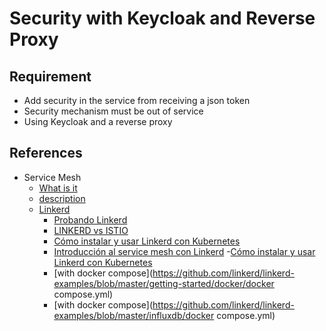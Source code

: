 # Security with Keycloak and Reverse Proxy

## Requirement

- Add security in the service from receiving a json token
- Security mechanism must be out of service
- Using Keycloak and a reverse proxy

## References

- Service Mesh
  - [What is it](https://galvarado.com.mx/post/hablando-de-microservicios-que-es-service-mesh/)
  - [description](https://www.paradigmadigital.com/dev/consolida-arquitectura-microservicios-service-mesh/)
  - [Linkerd](https://linkerd.io/what-is-a-service-mesh/)
    - [Probando Linkerd](https://www.paradigmadigital.com/dev/probando-linkerd-el-pionero-de-los-services-mesh/)
    - [LINKERD vs ISTIO](https://www.youtube.com/watch?v=nawwLTs0KyY)
    - [Cómo instalar y usar Linkerd con Kubernetes](https://www.digitalocean.com/community/tutorials/how-to-install-and-use-linkerd-with-kubernetes-es)
    - [Introducción al service mesh con Linkerd](https://buoyant.io/media/introduccion-al-service-mesh-con-linkerd)
    -[Cómo instalar y usar Linkerd con Kubernetes](https://www.digitalocean.com/community/tutorials/how-to-install-and-use-linkerd-with-kubernetes-es)
    - [with docker compose](https://github.com/linkerd/linkerd-examples/blob/master/getting-started/docker/docker compose.yml)
    - [with docker compose](https://github.com/linkerd/linkerd-examples/blob/master/influxdb/docker compose.yml)
